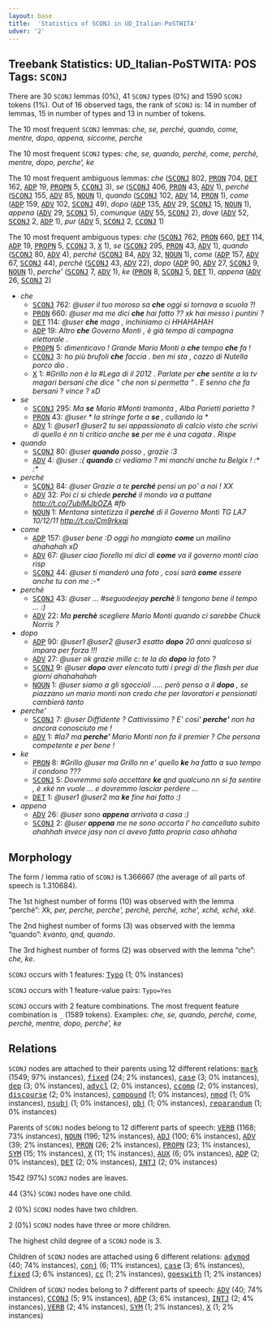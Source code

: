 ```yaml
---
layout: base
title:  'Statistics of SCONJ in UD_Italian-PoSTWITA'
udver: '2'
---
```


## Treebank Statistics: UD_Italian-PoSTWITA: POS Tags: `SCONJ`

There are 30 `SCONJ` lemmas (0%), 41 `SCONJ` types (0%) and 1590 `SCONJ` tokens (1%).
Out of 16 observed tags, the rank of `SCONJ` is: 14 in number of lemmas, 15 in number of types and 13 in number of tokens.

The 10 most frequent `SCONJ` lemmas: <em>che, se, perché, quando, come, mentre, dopo, appena, siccome, perche</em>

The 10 most frequent `SCONJ` types:  <em>che, se, quando, perché, come, perchè, mentre, dopo, perche', ke</em>

The 10 most frequent ambiguous lemmas: <em>che</em> (<tt><a href="it_postwita-pos-SCONJ.html">SCONJ</a></tt> 802, <tt><a href="it_postwita-pos-PRON.html">PRON</a></tt> 704, <tt><a href="it_postwita-pos-DET.html">DET</a></tt> 162, <tt><a href="it_postwita-pos-ADP.html">ADP</a></tt> 19, <tt><a href="it_postwita-pos-PROPN.html">PROPN</a></tt> 5, <tt><a href="it_postwita-pos-CCONJ.html">CCONJ</a></tt> 3), <em>se</em> (<tt><a href="it_postwita-pos-SCONJ.html">SCONJ</a></tt> 406, <tt><a href="it_postwita-pos-PRON.html">PRON</a></tt> 43, <tt><a href="it_postwita-pos-ADV.html">ADV</a></tt> 1), <em>perché</em> (<tt><a href="it_postwita-pos-SCONJ.html">SCONJ</a></tt> 155, <tt><a href="it_postwita-pos-ADV.html">ADV</a></tt> 85, <tt><a href="it_postwita-pos-NOUN.html">NOUN</a></tt> 1), <em>quando</em> (<tt><a href="it_postwita-pos-SCONJ.html">SCONJ</a></tt> 102, <tt><a href="it_postwita-pos-ADV.html">ADV</a></tt> 14, <tt><a href="it_postwita-pos-PRON.html">PRON</a></tt> 1), <em>come</em> (<tt><a href="it_postwita-pos-ADP.html">ADP</a></tt> 159, <tt><a href="it_postwita-pos-ADV.html">ADV</a></tt> 102, <tt><a href="it_postwita-pos-SCONJ.html">SCONJ</a></tt> 49), <em>dopo</em> (<tt><a href="it_postwita-pos-ADP.html">ADP</a></tt> 135, <tt><a href="it_postwita-pos-ADV.html">ADV</a></tt> 29, <tt><a href="it_postwita-pos-SCONJ.html">SCONJ</a></tt> 15, <tt><a href="it_postwita-pos-NOUN.html">NOUN</a></tt> 1), <em>appena</em> (<tt><a href="it_postwita-pos-ADV.html">ADV</a></tt> 29, <tt><a href="it_postwita-pos-SCONJ.html">SCONJ</a></tt> 5), <em>comunque</em> (<tt><a href="it_postwita-pos-ADV.html">ADV</a></tt> 55, <tt><a href="it_postwita-pos-SCONJ.html">SCONJ</a></tt> 2), <em>dove</em> (<tt><a href="it_postwita-pos-ADV.html">ADV</a></tt> 52, <tt><a href="it_postwita-pos-SCONJ.html">SCONJ</a></tt> 2, <tt><a href="it_postwita-pos-ADP.html">ADP</a></tt> 1), <em>pur</em> (<tt><a href="it_postwita-pos-ADV.html">ADV</a></tt> 5, <tt><a href="it_postwita-pos-SCONJ.html">SCONJ</a></tt> 2, <tt><a href="it_postwita-pos-CCONJ.html">CCONJ</a></tt> 1)

The 10 most frequent ambiguous types:  <em>che</em> (<tt><a href="it_postwita-pos-SCONJ.html">SCONJ</a></tt> 762, <tt><a href="it_postwita-pos-PRON.html">PRON</a></tt> 660, <tt><a href="it_postwita-pos-DET.html">DET</a></tt> 114, <tt><a href="it_postwita-pos-ADP.html">ADP</a></tt> 19, <tt><a href="it_postwita-pos-PROPN.html">PROPN</a></tt> 5, <tt><a href="it_postwita-pos-CCONJ.html">CCONJ</a></tt> 3, <tt><a href="it_postwita-pos-X.html">X</a></tt> 1), <em>se</em> (<tt><a href="it_postwita-pos-SCONJ.html">SCONJ</a></tt> 295, <tt><a href="it_postwita-pos-PRON.html">PRON</a></tt> 43, <tt><a href="it_postwita-pos-ADV.html">ADV</a></tt> 1), <em>quando</em> (<tt><a href="it_postwita-pos-SCONJ.html">SCONJ</a></tt> 80, <tt><a href="it_postwita-pos-ADV.html">ADV</a></tt> 4), <em>perché</em> (<tt><a href="it_postwita-pos-SCONJ.html">SCONJ</a></tt> 84, <tt><a href="it_postwita-pos-ADV.html">ADV</a></tt> 32, <tt><a href="it_postwita-pos-NOUN.html">NOUN</a></tt> 1), <em>come</em> (<tt><a href="it_postwita-pos-ADP.html">ADP</a></tt> 157, <tt><a href="it_postwita-pos-ADV.html">ADV</a></tt> 67, <tt><a href="it_postwita-pos-SCONJ.html">SCONJ</a></tt> 44), <em>perchè</em> (<tt><a href="it_postwita-pos-SCONJ.html">SCONJ</a></tt> 43, <tt><a href="it_postwita-pos-ADV.html">ADV</a></tt> 22), <em>dopo</em> (<tt><a href="it_postwita-pos-ADP.html">ADP</a></tt> 90, <tt><a href="it_postwita-pos-ADV.html">ADV</a></tt> 27, <tt><a href="it_postwita-pos-SCONJ.html">SCONJ</a></tt> 9, <tt><a href="it_postwita-pos-NOUN.html">NOUN</a></tt> 1), <em>perche'</em> (<tt><a href="it_postwita-pos-SCONJ.html">SCONJ</a></tt> 7, <tt><a href="it_postwita-pos-ADV.html">ADV</a></tt> 1), <em>ke</em> (<tt><a href="it_postwita-pos-PRON.html">PRON</a></tt> 8, <tt><a href="it_postwita-pos-SCONJ.html">SCONJ</a></tt> 5, <tt><a href="it_postwita-pos-DET.html">DET</a></tt> 1), <em>appena</em> (<tt><a href="it_postwita-pos-ADV.html">ADV</a></tt> 26, <tt><a href="it_postwita-pos-SCONJ.html">SCONJ</a></tt> 2)


* <em>che</em>
  * <tt><a href="it_postwita-pos-SCONJ.html">SCONJ</a></tt> 762: <em>@user il tuo moroso sa <b>che</b> oggi si tornava a scuola ?!</em>
  * <tt><a href="it_postwita-pos-PRON.html">PRON</a></tt> 660: <em>@user ma me dici <b>che</b> hai fatto ?? xk hai messo i puntini ?</em>
  * <tt><a href="it_postwita-pos-DET.html">DET</a></tt> 114: <em>@user <b>che</b> maga , inchiniamo ci HHAHAHAH</em>
  * <tt><a href="it_postwita-pos-ADP.html">ADP</a></tt> 19: <em>Altro <b>che</b> Governo Monti , è già tempo di campagna elettorale .</em>
  * <tt><a href="it_postwita-pos-PROPN.html">PROPN</a></tt> 5: <em>dimenticavo ! Grande Mario Monti a <b>che</b> tempo <b>che</b> fa !</em>
  * <tt><a href="it_postwita-pos-CCONJ.html">CCONJ</a></tt> 3: <em>ho più brufoli <b>che</b> faccia . ben mi sta , cazzo di Nutella porco dio .</em>
  * <tt><a href="it_postwita-pos-X.html">X</a></tt> 1: <em>#Grillo non è la #Lega di il 2012 . Parlate per <b>che</b> sentite a la tv magari bersani che dice " che non si permetta " . E senno che fa bersani ? vince ? xD</em>
* <em>se</em>
  * <tt><a href="it_postwita-pos-SCONJ.html">SCONJ</a></tt> 295: <em>Ma <b>se</b> Mario #Monti tramonta , Alba Parietti parietta ?</em>
  * <tt><a href="it_postwita-pos-PRON.html">PRON</a></tt> 43: <em>@user * la stringe forte a <b>se</b> , cullando la *</em>
  * <tt><a href="it_postwita-pos-ADV.html">ADV</a></tt> 1: <em>@user1 @user2 tu sei appassionato di calcio visto che scrivi di quello è nn ti critico anche <b>se</b> per me è una cagata . Rispe</em>
* <em>quando</em>
  * <tt><a href="it_postwita-pos-SCONJ.html">SCONJ</a></tt> 80: <em>@user <b>quando</b> posso , grazie :3</em>
  * <tt><a href="it_postwita-pos-ADV.html">ADV</a></tt> 4: <em>@user :( <b>quando</b> ci vediamo ? mi manchi anche tu Belgix ! :* :*</em>
* <em>perché</em>
  * <tt><a href="it_postwita-pos-SCONJ.html">SCONJ</a></tt> 84: <em>@user Grazie a te <b>perché</b> pensi un po' a noi ! XX</em>
  * <tt><a href="it_postwita-pos-ADV.html">ADV</a></tt> 32: <em>Poi ci si chiede <b>perché</b> il mondo va a puttane http://t.co/7ublMJbOZA #fb</em>
  * <tt><a href="it_postwita-pos-NOUN.html">NOUN</a></tt> 1: <em>Mentana sintetizza il <b>perché</b> di il Governo Monti TG LA7 10/12/11 http://t.co/Cm9rkxqj</em>
* <em>come</em>
  * <tt><a href="it_postwita-pos-ADP.html">ADP</a></tt> 157: <em>@user bene :D oggi ho mangiato <b>come</b> un mailino ahahahah xD</em>
  * <tt><a href="it_postwita-pos-ADV.html">ADV</a></tt> 67: <em>@user ciao fiorello mi dici di <b>come</b> va il governo monti ciao risp</em>
  * <tt><a href="it_postwita-pos-SCONJ.html">SCONJ</a></tt> 44: <em>@user ti manderò una foto , cosi sarà <b>come</b> essere anche tu con me :-*</em>
* <em>perchè</em>
  * <tt><a href="it_postwita-pos-SCONJ.html">SCONJ</a></tt> 43: <em>@user ... #seguodeejay <b>perchè</b> li tengono bene il tempo ... :)</em>
  * <tt><a href="it_postwita-pos-ADV.html">ADV</a></tt> 22: <em>Ma <b>perchè</b> scegliere Mario Monti quando ci sarebbe Chuck Norris ?</em>
* <em>dopo</em>
  * <tt><a href="it_postwita-pos-ADP.html">ADP</a></tt> 90: <em>@user1 @user2 @user3 esatto <b>dopo</b> 20 anni qualcosa si impara per forza !!!</em>
  * <tt><a href="it_postwita-pos-ADV.html">ADV</a></tt> 27: <em>@user ok grazie mille c: te la do <b>dopo</b> la foto ?</em>
  * <tt><a href="it_postwita-pos-SCONJ.html">SCONJ</a></tt> 9: <em>@user <b>dopo</b> aver elencato tutti i pregi di the flash per due giorni ahahahahah</em>
  * <tt><a href="it_postwita-pos-NOUN.html">NOUN</a></tt> 1: <em>@user siamo a gli sgoccioli ..... però penso a il <b>dopo</b> , se piazzano un mario monti non credo che per lavoratori e pensionati cambierà tanto</em>
* <em>perche'</em>
  * <tt><a href="it_postwita-pos-SCONJ.html">SCONJ</a></tt> 7: <em>@user Diffidente ? Cattivissimo ? E' cosi' <b>perche'</b> non ha ancora conosciuto me !</em>
  * <tt><a href="it_postwita-pos-ADV.html">ADV</a></tt> 1: <em>#la7 ma <b>perche'</b> Mario Monti non fa il premier ? Che persona competente e per bene !</em>
* <em>ke</em>
  * <tt><a href="it_postwita-pos-PRON.html">PRON</a></tt> 8: <em>#Grillo @user ma Grillo nn e' quello <b>ke</b> ha fatto a suo tempo il condono ???</em>
  * <tt><a href="it_postwita-pos-SCONJ.html">SCONJ</a></tt> 5: <em>Dovremmo solo accettare <b>ke</b> qnd qualcuno nn si fa sentire , è xké nn vuole ... e dovremmo lasciar perdere ...</em>
  * <tt><a href="it_postwita-pos-DET.html">DET</a></tt> 1: <em>@user1 @user2 ma <b>ke</b> fine hai fatto :)</em>
* <em>appena</em>
  * <tt><a href="it_postwita-pos-ADV.html">ADV</a></tt> 26: <em>@user sono <b>appena</b> arrivata a casa :)</em>
  * <tt><a href="it_postwita-pos-SCONJ.html">SCONJ</a></tt> 2: <em>@user <b>appena</b> me ne sono accorta l' ho cancellato subito ahahhah invece jasy non ci avevo fatto proprio caso ahhaha</em>

## Morphology

The form / lemma ratio of `SCONJ` is 1.366667 (the average of all parts of speech is 1.310684).

The 1st highest number of forms (10) was observed with the lemma “perché”: <em>Xk, per, perche, perche', perchè, perché, xche', xchè, xché, xké</em>.

The 2nd highest number of forms (3) was observed with the lemma “quando”: <em>kvanto, qnd, quando</em>.

The 3rd highest number of forms (2) was observed with the lemma “che”: <em>che, ke</em>.

`SCONJ` occurs with 1 features: <tt><a href="it_postwita-feat-Typo.html">Typo</a></tt> (1; 0% instances)

`SCONJ` occurs with 1 feature-value pairs: `Typo=Yes`

`SCONJ` occurs with 2 feature combinations.
The most frequent feature combination is `_` (1589 tokens).
Examples: <em>che, se, quando, perché, come, perchè, mentre, dopo, perche', ke</em>


## Relations

`SCONJ` nodes are attached to their parents using 12 different relations: <tt><a href="it_postwita-dep-mark.html">mark</a></tt> (1549; 97% instances), <tt><a href="it_postwita-dep-fixed.html">fixed</a></tt> (24; 2% instances), <tt><a href="it_postwita-dep-case.html">case</a></tt> (3; 0% instances), <tt><a href="it_postwita-dep-dep.html">dep</a></tt> (3; 0% instances), <tt><a href="it_postwita-dep-advcl.html">advcl</a></tt> (2; 0% instances), <tt><a href="it_postwita-dep-ccomp.html">ccomp</a></tt> (2; 0% instances), <tt><a href="it_postwita-dep-discourse.html">discourse</a></tt> (2; 0% instances), <tt><a href="it_postwita-dep-compound.html">compound</a></tt> (1; 0% instances), <tt><a href="it_postwita-dep-nmod.html">nmod</a></tt> (1; 0% instances), <tt><a href="it_postwita-dep-nsubj.html">nsubj</a></tt> (1; 0% instances), <tt><a href="it_postwita-dep-obj.html">obj</a></tt> (1; 0% instances), <tt><a href="it_postwita-dep-reparandum.html">reparandum</a></tt> (1; 0% instances)

Parents of `SCONJ` nodes belong to 12 different parts of speech: <tt><a href="it_postwita-pos-VERB.html">VERB</a></tt> (1168; 73% instances), <tt><a href="it_postwita-pos-NOUN.html">NOUN</a></tt> (196; 12% instances), <tt><a href="it_postwita-pos-ADJ.html">ADJ</a></tt> (100; 6% instances), <tt><a href="it_postwita-pos-ADV.html">ADV</a></tt> (39; 2% instances), <tt><a href="it_postwita-pos-PRON.html">PRON</a></tt> (26; 2% instances), <tt><a href="it_postwita-pos-PROPN.html">PROPN</a></tt> (23; 1% instances), <tt><a href="it_postwita-pos-SYM.html">SYM</a></tt> (15; 1% instances), <tt><a href="it_postwita-pos-X.html">X</a></tt> (11; 1% instances), <tt><a href="it_postwita-pos-AUX.html">AUX</a></tt> (6; 0% instances), <tt><a href="it_postwita-pos-ADP.html">ADP</a></tt> (2; 0% instances), <tt><a href="it_postwita-pos-DET.html">DET</a></tt> (2; 0% instances), <tt><a href="it_postwita-pos-INTJ.html">INTJ</a></tt> (2; 0% instances)

1542 (97%) `SCONJ` nodes are leaves.

44 (3%) `SCONJ` nodes have one child.

2 (0%) `SCONJ` nodes have two children.

2 (0%) `SCONJ` nodes have three or more children.

The highest child degree of a `SCONJ` node is 3.

Children of `SCONJ` nodes are attached using 6 different relations: <tt><a href="it_postwita-dep-advmod.html">advmod</a></tt> (40; 74% instances), <tt><a href="it_postwita-dep-conj.html">conj</a></tt> (6; 11% instances), <tt><a href="it_postwita-dep-case.html">case</a></tt> (3; 6% instances), <tt><a href="it_postwita-dep-fixed.html">fixed</a></tt> (3; 6% instances), <tt><a href="it_postwita-dep-cc.html">cc</a></tt> (1; 2% instances), <tt><a href="it_postwita-dep-goeswith.html">goeswith</a></tt> (1; 2% instances)

Children of `SCONJ` nodes belong to 7 different parts of speech: <tt><a href="it_postwita-pos-ADV.html">ADV</a></tt> (40; 74% instances), <tt><a href="it_postwita-pos-CCONJ.html">CCONJ</a></tt> (5; 9% instances), <tt><a href="it_postwita-pos-ADP.html">ADP</a></tt> (3; 6% instances), <tt><a href="it_postwita-pos-INTJ.html">INTJ</a></tt> (2; 4% instances), <tt><a href="it_postwita-pos-VERB.html">VERB</a></tt> (2; 4% instances), <tt><a href="it_postwita-pos-SYM.html">SYM</a></tt> (1; 2% instances), <tt><a href="it_postwita-pos-X.html">X</a></tt> (1; 2% instances)

